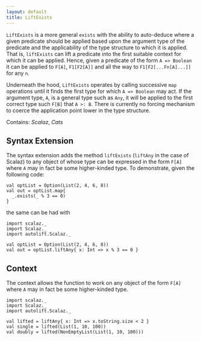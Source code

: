 ```yaml
---
layout: default
title: LiftExists
---
```


`LiftExists` is a more general `exists` with the ability to auto-deduce where a given predicate should be applied based upon the argument type of the predicate and the applicability of the type structure to which it is applied. That is, `liftExists` can lift a predicate into the first suitable context for which it can be applied. Hence, given a predicate of the form `A => Boolean` it can be applied to `F[A]`, `F1[F2[A]]` and all the way to `F1[F2[...Fn[A]...]]` for any `n`.

Underneath the hood, `LiftExists` operates by calling successive `map` operations until it finds the first type for which `A => Boolean` may act. If the argument type, `A`, is a general type such as `Any`, it will be applied to the first correct type such `F[B]` that `A >: B`. There is currently no forcing mechanism to coerce the application point lower in the type structure.

Contains: *Scalaz*, *Cats*

## Syntax Extension

The syntax extension adds the method `liftExists` (`liftAny` in the case of Scalaz) to any object of whose type can be expressed in the form `F[A]` where `A` may in fact be some higher-kinded type. To demonstrate, given the following code:

```tut
val optList = Option(List(2, 4, 6, 8))
val out = optList.map{ 
  _.exists(_ % 3 == 0)
}
```

the same can be had with

```tut
import scalaz._
import Scalaz._
import autolift.Scalaz._

val optList = Option(List(2, 4, 6, 8))
val out = optList.liftAny{ x: Int => x % 3 == 0 }
```

## Context

The context allows the function to work on any object of the form `F[A]` where `A` may in fact be some higher-kinded type. 

```tut
import scalaz._
import Scalaz._
import autolift.Scalaz._

val lifted = liftAny{ x: Int => x.toString.size < 2 }
val single = lifted(List(1, 10, 100))
val doubly = lifted(NonEmptyList(List(1, 10, 100)))
```